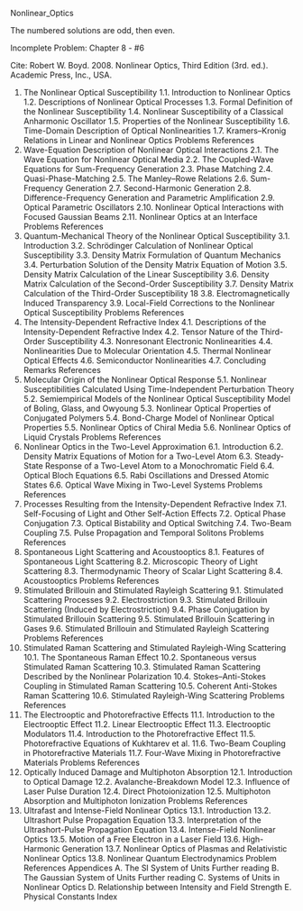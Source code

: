 Nonlinear_Optics

The numbered solutions are odd, then even.

Incomplete Problem: Chapter 8 - #6

Cite: Robert W. Boyd. 2008. Nonlinear Optics, Third Edition (3rd. ed.). Academic Press, Inc., USA.

1. The Nonlinear Optical Susceptibility
1.1. Introduction to Nonlinear Optics
1.2. Descriptions of Nonlinear Optical Processes
1.3. Formal Definition of the Nonlinear Susceptibility
1.4. Nonlinear Susceptibility of a Classical Anharmonic Oscillator
1.5. Properties of the Nonlinear Susceptibility
1.6. Time-Domain Description of Optical Nonlinearities
1.7. Kramers–Kronig Relations in Linear and Nonlinear Optics
Problems
References
2. Wave-Equation Description of Nonlinear Optical Interactions
2.1. The Wave Equation for Nonlinear Optical Media
2.2. The Coupled-Wave Equations for Sum-Frequency Generation
2.3. Phase Matching
2.4. Quasi-Phase-Matching
2.5. The Manley–Rowe Relations
2.6. Sum-Frequency Generation
2.7. Second-Harmonic Generation
2.8. Difference-Frequency Generation and Parametric Amplification
2.9. Optical Parametric Oscillators
2.10. Nonlinear Optical Interactions with Focused Gaussian Beams
2.11. Nonlinear Optics at an Interface
Problems
References
3. Quantum-Mechanical Theory of the Nonlinear Optical Susceptibility
3.1. Introduction
3.2. Schrödinger Calculation of Nonlinear Optical Susceptibility
3.3. Density Matrix Formulation of Quantum Mechanics
3.4. Perturbation Solution of the Density Matrix Equation of Motion
3.5. Density Matrix Calculation of the Linear Susceptibility
3.6. Density Matrix Calculation of the Second-Order Susceptibility
3.7. Density Matrix Calculation of the Third-Order Susceptibility 18
3.8. Electromagnetically Induced Transparency
3.9. Local-Field Corrections to the Nonlinear Optical Susceptibility
Problems
References
4. The Intensity-Dependent Refractive Index
4.1. Descriptions of the Intensity-Dependent Refractive Index
4.2. Tensor Nature of the Third-Order Susceptibility
4.3. Nonresonant Electronic Nonlinearities
4.4. Nonlinearities Due to Molecular Orientation
4.5. Thermal Nonlinear Optical Effects
4.6. Semiconductor Nonlinearities
4.7. Concluding Remarks
References
5. Molecular Origin of the Nonlinear Optical Response
5.1. Nonlinear Susceptibilities Calculated Using Time-Independent Perturbation Theory
5.2. Semiempirical Models of the Nonlinear Optical Susceptibility
Model of Boling, Glass, and Owyoung
5.3. Nonlinear Optical Properties of Conjugated Polymers
5.4. Bond-Charge Model of Nonlinear Optical Properties
5.5. Nonlinear Optics of Chiral Media
5.6. Nonlinear Optics of Liquid Crystals
Problems
References
6. Nonlinear Optics in the Two-Level Approximation
6.1. Introduction
6.2. Density Matrix Equations of Motion for a Two-Level Atom
6.3. Steady-State Response of a Two-Level Atom to a Monochromatic Field
6.4. Optical Bloch Equations
6.5. Rabi Oscillations and Dressed Atomic States
6.6. Optical Wave Mixing in Two-Level Systems
Problems
References
7. Processes Resulting from the Intensity-Dependent Refractive Index
7.1. Self-Focusing of Light and Other Self-Action Effects
7.2. Optical Phase Conjugation
7.3. Optical Bistability and Optical Switching
7.4. Two-Beam Coupling
7.5. Pulse Propagation and Temporal Solitons
Problems
References
8. Spontaneous Light Scattering and Acoustooptics
8.1. Features of Spontaneous Light Scattering
8.2. Microscopic Theory of Light Scattering
8.3. Thermodynamic Theory of Scalar Light Scattering
8.4. Acoustooptics
Problems
References
9. Stimulated Brillouin and Stimulated Rayleigh Scattering
9.1. Stimulated Scattering Processes
9.2. Electrostriction
9.3. Stimulated Brillouin Scattering (Induced by Electrostriction)
9.4. Phase Conjugation by Stimulated Brillouin Scattering
9.5. Stimulated Brillouin Scattering in Gases
9.6. Stimulated Brillouin and Stimulated Rayleigh Scattering
Problems
References
10. Stimulated Raman Scattering and Stimulated Rayleigh-Wing Scattering
10.1. The Spontaneous Raman Effect
10.2. Spontaneous versus Stimulated Raman Scattering
10.3. Stimulated Raman Scattering Described by the Nonlinear Polarization
10.4. Stokes–Anti-Stokes Coupling in Stimulated Raman Scattering
10.5. Coherent Anti-Stokes Raman Scattering
10.6. Stimulated Rayleigh-Wing Scattering
Problems
References
11. The Electrooptic and Photorefractive Effects
11.1. Introduction to the Electrooptic Effect
11.2. Linear Electrooptic Effect
11.3. Electrooptic Modulators
11.4. Introduction to the Photorefractive Effect
11.5. Photorefractive Equations of Kukhtarev et al.
11.6. Two-Beam Coupling in Photorefractive Materials
11.7. Four-Wave Mixing in Photorefractive Materials
Problems
References
12. Optically Induced Damage and Multiphoton Absorption
12.1. Introduction to Optical Damage
12.2. Avalanche-Breakdown Model
12.3. Influence of Laser Pulse Duration
12.4. Direct Photoionization
12.5. Multiphoton Absorption and Multiphoton Ionization
Problems
References
13. Ultrafast and Intense-Field Nonlinear Optics
13.1. Introduction
13.2. Ultrashort Pulse Propagation Equation
13.3. Interpretation of the Ultrashort-Pulse Propagation Equation
13.4. Intense-Field Nonlinear Optics
13.5. Motion of a Free Electron in a Laser Field
13.6. High-Harmonic Generation
13.7. Nonlinear Optics of Plasmas and Relativistic Nonlinear Optics
13.8. Nonlinear Quantum Electrodynamics
Problem
References
Appendices
A. The SI System of Units
Further reading
B. The Gaussian System of Units
Further reading
C. Systems of Units in Nonlinear Optics
D. Relationship between Intensity and Field Strength
E. Physical Constants
Index
